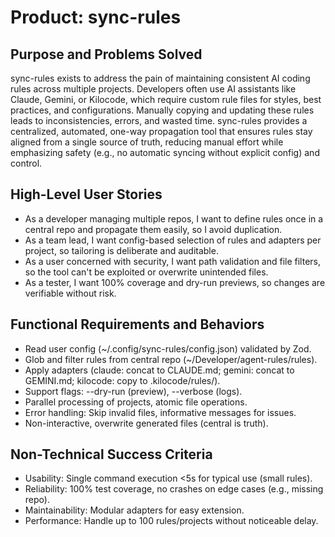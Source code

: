# Product: sync-rules

## Purpose and Problems Solved

sync-rules exists to address the pain of maintaining consistent AI coding rules across multiple projects. Developers often use AI assistants like Claude, Gemini, or Kilocode, which require custom rule files for styles, best practices, and configurations. Manually copying and updating these rules leads to inconsistencies, errors, and wasted time. sync-rules provides a centralized, automated, one-way propagation tool that ensures rules stay aligned from a single source of truth, reducing manual effort while emphasizing safety (e.g., no automatic syncing without explicit config) and control.

## High-Level User Stories

- As a developer managing multiple repos, I want to define rules once in a central repo and propagate them easily, so I avoid duplication.
- As a team lead, I want config-based selection of rules and adapters per project, so tailoring is deliberate and auditable.
- As a user concerned with security, I want path validation and file filters, so the tool can't be exploited or overwrite unintended files.
- As a tester, I want 100% coverage and dry-run previews, so changes are verifiable without risk.

## Functional Requirements and Behaviors

- Read user config (~/.config/sync-rules/config.json) validated by Zod.
- Glob and filter rules from central repo (~/Developer/agent-rules/rules).
- Apply adapters (claude: concat to CLAUDE.md; gemini: concat to GEMINI.md; kilocode: copy to .kilocode/rules/).
- Support flags: --dry-run (preview), --verbose (logs).
- Parallel processing of projects, atomic file operations.
- Error handling: Skip invalid files, informative messages for issues.
- Non-interactive, overwrite generated files (central is truth).

## Non-Technical Success Criteria

- Usability: Single command execution <5s for typical use (small rules).
- Reliability: 100% test coverage, no crashes on edge cases (e.g., missing repo).
- Maintainability: Modular adapters for easy extension.
- Performance: Handle up to 100 rules/projects without noticeable delay.
